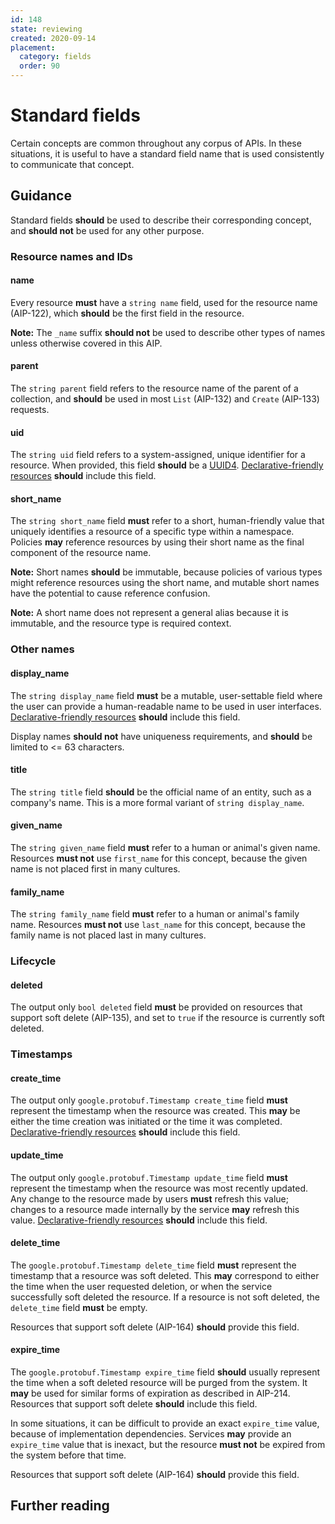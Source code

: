 ```yaml
---
id: 148
state: reviewing
created: 2020-09-14
placement:
  category: fields
  order: 90
---
```


# Standard fields

Certain concepts are common throughout any corpus of APIs. In these situations,
it is useful to have a standard field name that is used consistently to
communicate that concept.

## Guidance

Standard fields **should** be used to describe their corresponding concept, and
**should not** be used for any other purpose.

### Resource names and IDs

#### name

Every resource **must** have a `string name` field, used for the resource name
(AIP-122), which **should** be the first field in the resource.

**Note:** The `_name` suffix **should not** be used to describe other types of
names unless otherwise covered in this AIP.

#### parent

The `string parent` field refers to the resource name of the parent of a
collection, and **should** be used in most `List` (AIP-132) and `Create`
(AIP-133) requests.

#### uid

The `string uid` field refers to a system-assigned, unique identifier for a
resource. When provided, this field **should** be a [UUID4][].
[Declarative-friendly resources][] **should** include this field.

<!-- prettier-ignore -->
[uuid4]: https://en.wikipedia.org/wiki/Universally_unique_identifier#Version_4_(random)

#### short_name

The `string short_name` field **must** refer to a short, human-friendly value
that uniquely identifies a resource of a specific type within a namespace.
Policies **may** reference resources by using their short name as the final
component of the resource name.

**Note:** Short names **should** be immutable, because policies of various
types might reference resources using the short name, and mutable short names
have the potential to cause reference confusion.

**Note:** A short name does not represent a general alias because it is
immutable, and the resource type is required context.

### Other names

#### display_name

The `string display_name` field **must** be a mutable, user-settable field
where the user can provide a human-readable name to be used in user interfaces.
[Declarative-friendly resources][] **should** include this field.

Display names **should not** have uniqueness requirements, and **should** be
limited to <= 63 characters.

#### title

The `string title` field **should** be the official name of an entity, such as
a company's name. This is a more formal variant of `string display_name`.

#### given_name

The `string given_name` field **must** refer to a human or animal's given name.
Resources **must not** use `first_name` for this concept, because the given
name is not placed first in many cultures.

#### family_name

The `string family_name` field **must** refer to a human or animal's family
name. Resources **must not** use `last_name` for this concept, because the
family name is not placed last in many cultures.

### Lifecycle

#### deleted

The output only `bool deleted` field **must** be provided on resources that
support soft delete (AIP-135), and set to `true` if the resource is currently
soft deleted.

### Timestamps

#### create_time

The output only `google.protobuf.Timestamp create_time` field **must**
represent the timestamp when the resource was created. This **may** be either
the time creation was initiated or the time it was completed.
[Declarative-friendly resources][] **should** include this field.

#### update_time

The output only `google.protobuf.Timestamp update_time` field **must**
represent the timestamp when the resource was most recently updated. Any change
to the resource made by users **must** refresh this value; changes to a
resource made internally by the service **may** refresh this value.
[Declarative-friendly resources][] **should** include this field.

#### delete_time

The `google.protobuf.Timestamp delete_time` field **must** represent the
timestamp that a resource was soft deleted. This **may** correspond to either
the time when the user requested deletion, or when the service successfully
soft deleted the resource. If a resource is not soft deleted, the `delete_time`
field **must** be empty.

Resources that support soft delete (AIP-164) **should** provide this field.

#### expire_time

The `google.protobuf.Timestamp expire_time` field **should** usually represent
the time when a soft deleted resource will be purged from the system. It
**may** be used for similar forms of expiration as described in AIP-214.
Resources that support soft delete **should** include this field.

In some situations, it can be difficult to provide an exact `expire_time`
value, because of implementation dependencies. Services **may** provide an
`expire_time` value that is inexact, but the resource **must not** be expired
from the system before that time.

Resources that support soft delete (AIP-164) **should** provide this field.

## Further reading

[declarative-friendly resources]: ./0128.md#resources
